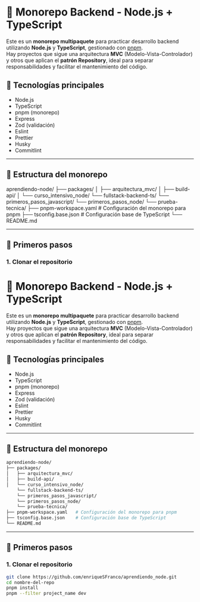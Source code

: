 # 🧱 Monorepo Backend - Node.js + TypeScript

Este es un **monorepo multipaquete** para practicar desarrollo backend utilizando **Node.js** y **TypeScript**, gestionado con [pnpm](https://pnpm.io/).  
Hay proyectos que sigue una arquitectura **MVC** (Modelo-Vista-Controlador) y otros que aplican el **patrón Repository**, ideal para separar responsabilidades y facilitar el mantenimiento del código.


## 🧰 Tecnologías principales

- Node.js
- TypeScript
- pnpm (monorepo)
- Express
- Zod (validación)
- Eslint
- Prettier
- Husky
- Commitlint
---

## 📁 Estructura del monorepo

aprendiendo-node/
├── packages/
│   ├── arquitectura_mvc/
│   ├── build-api/
│   └── curso_intensivo_node/
    └── fullstack-backend-ts/
    └── primeros_pasos_javascript/
    └── primeros_pasos_node/
    └── prueba-tecnica/
├── pnpm-workspace.yaml   # Configuración del monorepo para pnpm
├── tsconfig.base.json    # Configuración base de TypeScript
└── README.md



---

## 🚀 Primeros pasos

### 1. Clonar el repositorio

# 🧱 Monorepo Backend - Node.js + TypeScript

Este es un **monorepo multipaquete** para practicar desarrollo backend utilizando **Node.js** y **TypeScript**, gestionado con [pnpm](https://pnpm.io/).  
Hay proyectos que sigue una arquitectura **MVC** (Modelo-Vista-Controlador) y otros que aplican el **patrón Repository**, ideal para separar responsabilidades y facilitar el mantenimiento del código.


## 🧰 Tecnologías principales

- Node.js
- TypeScript
- pnpm (monorepo)
- Express
- Zod (validación)
- Eslint
- Prettier
- Husky
- Commitlint
---

## 📁 Estructura del monorepo
```bash
aprendiendo-node/
├── packages/
│   ├── arquitectura_mvc/
│   ├── build-api/
│   └── curso_intensivo_node/
    └── fullstack-backend-ts/
    └── primeros_pasos_javascript/
    └── primeros_pasos_node/
    └── prueba-tecnica/
├── pnpm-workspace.yaml   # Configuración del monorepo para pnpm
├── tsconfig.base.json    # Configuración base de TypeScript
└── README.md
```
---

## 🚀 Primeros pasos

### 1. Clonar el repositorio

```bash
git clone https://github.com/enriqueSFranco/aprendiendo_node.git
cd nombre-del-repo
pnpm install
pnpm --filter project_name dev

```
